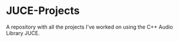# JUCE-Projects

A repository with all the projects I've worked on using the C++ Audio Library JUCE.
